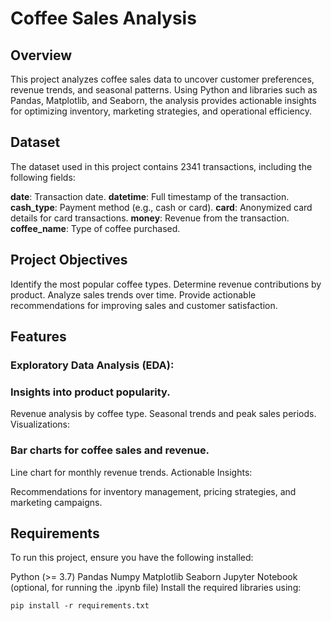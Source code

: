 # Coffee Sales Analysis
## Overview
This project analyzes coffee sales data to uncover customer preferences, revenue trends, and seasonal patterns. Using Python and libraries such as Pandas, Matplotlib, and Seaborn, the analysis provides actionable insights for optimizing inventory, marketing strategies, and operational efficiency.

## Dataset
The dataset used in this project contains 2341 transactions, including the following fields:

**date**: Transaction date.
**datetime**: Full timestamp of the transaction.
**cash_type**: Payment method (e.g., cash or card).
**card**: Anonymized card details for card transactions.
**money**: Revenue from the transaction.
**coffee_name**: Type of coffee purchased.

## Project Objectives

Identify the most popular coffee types.
Determine revenue contributions by product.
Analyze sales trends over time.
Provide actionable recommendations for improving sales and customer satisfaction.

## Features

### Exploratory Data Analysis (EDA):

### Insights into product popularity.
Revenue analysis by coffee type.
Seasonal trends and peak sales periods.
Visualizations:

### Bar charts for coffee sales and revenue.
Line chart for monthly revenue trends.
Actionable Insights:

Recommendations for inventory management, pricing strategies, and marketing campaigns.

## Requirements
To run this project, ensure you have the following installed:

Python (>= 3.7)
Pandas
Numpy
Matplotlib
Seaborn
Jupyter Notebook (optional, for running the .ipynb file)
Install the required libraries using:
```
pip install -r requirements.txt
````